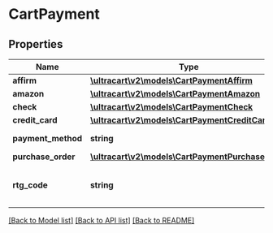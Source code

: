 # CartPayment

## Properties
Name | Type | Description | Notes
------------ | ------------- | ------------- | -------------
**affirm** | [**\ultracart\v2\models\CartPaymentAffirm**](CartPaymentAffirm.md) |  | [optional] 
**amazon** | [**\ultracart\v2\models\CartPaymentAmazon**](CartPaymentAmazon.md) |  | [optional] 
**check** | [**\ultracart\v2\models\CartPaymentCheck**](CartPaymentCheck.md) |  | [optional] 
**credit_card** | [**\ultracart\v2\models\CartPaymentCreditCard**](CartPaymentCreditCard.md) |  | [optional] 
**payment_method** | **string** | Payment method | [optional] 
**purchase_order** | [**\ultracart\v2\models\CartPaymentPurchaseOrder**](CartPaymentPurchaseOrder.md) |  | [optional] 
**rtg_code** | **string** | Rotating transaction gateway code | [optional] 

[[Back to Model list]](../README.md#documentation-for-models) [[Back to API list]](../README.md#documentation-for-api-endpoints) [[Back to README]](../README.md)



